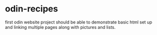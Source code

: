 # odin-recipes
first odin website project
should be able to demonstrate basic html set up and linking multiple pages along with pictures and lists.
